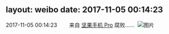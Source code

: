 layout: weibo
date: 2017-11-05 00:14:23
---
2017-11-05 00:14:23  &nbsp;&nbsp;&nbsp;&nbsp;&nbsp;&nbsp; 来自 <a href="http://app.weibo.com/t/feed/Z4AgP" rel="nofollow">坚果手机 Pro</a>
腐败……  ​​​
![图片](https://wx2.sinaimg.cn/large/6d2a6003ly1fl6iaoqjuoj20qo0zkgqf.jpg)
